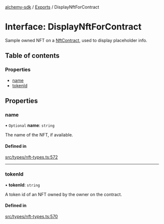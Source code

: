 [alchemy-sdk](../README.md) / [Exports](../modules.md) / DisplayNftForContract

# Interface: DisplayNftForContract

Sample owned NFT on a [NftContract](NftContract.md), used to display placeholder info.

## Table of contents

### Properties

- [name](DisplayNftForContract.md#name)
- [tokenId](DisplayNftForContract.md#tokenid)

## Properties

### name

• `Optional` **name**: `string`

The name of the NFT, if available.

#### Defined in

[src/types/nft-types.ts:572](https://github.com/alchemyplatform/alchemy-sdk-js/blob/5cfa150/src/types/nft-types.ts#L572)

___

### tokenId

• **tokenId**: `string`

A token id of an NFT owned by the owner on the contract.

#### Defined in

[src/types/nft-types.ts:570](https://github.com/alchemyplatform/alchemy-sdk-js/blob/5cfa150/src/types/nft-types.ts#L570)
